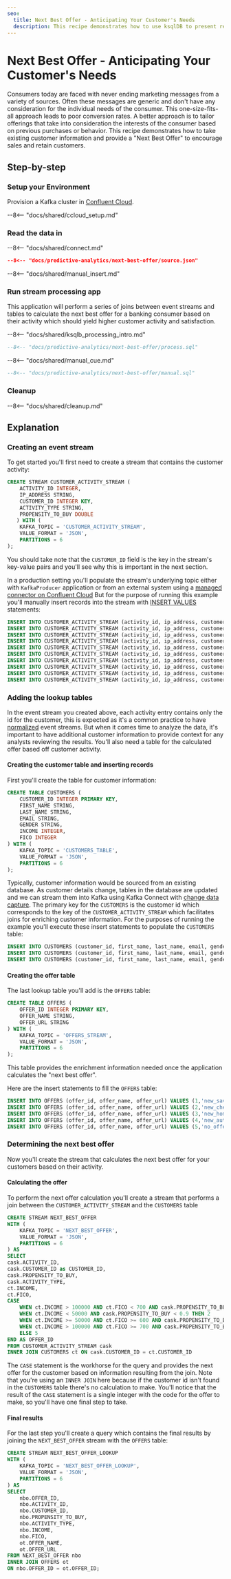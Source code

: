 ```yaml
---
seo:
  title: Next Best Offer - Anticipating Your Customer's Needs 
  description: This recipe demonstrates how to use ksqlDB to present relevant offers to your customers from a banking perspective.
---
```


# Next Best Offer - Anticipating Your Customer's Needs

Consumers today are faced with never ending marketing messages from a variety of sources.  Often these messages are generic and don't have any consideration for the individual needs of the consumer.  This one-size-fits-all approach leads to poor conversion rates.  A better approach is to tailor offerings that take into consideration the interests of the consumer based on previous purchases or behavior.   This recipe demonstrates how to take existing customer information and provide a "Next Best Offer" to encourage sales and retain customers.

## Step-by-step

### Setup your Environment

Provision a Kafka cluster in [Confluent Cloud](https://www.confluent.io/confluent-cloud/tryfree/?utm_source=github&utm_medium=ksqldb_recipes&utm_campaign=inventory).


--8<-- "docs/shared/ccloud_setup.md"

### Read the data in

--8<-- "docs/shared/connect.md"

```json
--8<-- "docs/predictive-analytics/next-best-offer/source.json"
```

--8<-- "docs/shared/manual_insert.md"

### Run stream processing app

This application will perform a series of joins between event streams and tables to calculate the next best offer for a banking consumer based on their activity which should yield higher customer activity and satisfaction.

--8<-- "docs/shared/ksqlb_processing_intro.md"

```sql
--8<-- "docs/predictive-analytics/next-best-offer/process.sql"
```

--8<-- "docs/shared/manual_cue.md"

```sql
--8<-- "docs/predictive-analytics/next-best-offer/manual.sql"
```


### Cleanup

--8<-- "docs/shared/cleanup.md"

## Explanation

### Creating an event stream

To get started you'll first need to create a stream that contains the customer activity:

```sql
CREATE STREAM CUSTOMER_ACTIVITY_STREAM (
    ACTIVITY_ID INTEGER,
    IP_ADDRESS STRING,
    CUSTOMER_ID INTEGER KEY,
    ACTIVITY_TYPE STRING,
    PROPENSITY_TO_BUY DOUBLE
   ) WITH (
    KAFKA_TOPIC = 'CUSTOMER_ACTIVITY_STREAM',
    VALUE_FORMAT = 'JSON',
    PARTITIONS = 6
);
```

You should take note that the `CUSTOMER_ID` field is the key in the stream's key-value pairs and you'll see why this is important in the next section.

In a production setting you'll populate the stream's underlying topic either with `KafkaProducer` application or from an external system using a [managed connector on Confluent Cloud](https://docs.confluent.io/cloud/current/connectors/index.html) But for the purpose of running this example you'll manually insert records into the stream with [INSERT VALUES](https://docs.ksqldb.io/en/latest/developer-guide/ksqldb-reference/insert-values/#insert-values) statements:

```sql
INSERT INTO CUSTOMER_ACTIVITY_STREAM (activity_id, ip_address, customer_id, activity_type, propensity_to_buy) VALUES (1,'121.219.110.170',1,'branch_visit',0.4);
INSERT INTO CUSTOMER_ACTIVITY_STREAM (activity_id, ip_address, customer_id, activity_type, propensity_to_buy) VALUES (2,'210.232.55.188',2,'deposit',0.56);
INSERT INTO CUSTOMER_ACTIVITY_STREAM (activity_id, ip_address, customer_id, activity_type, propensity_to_buy) VALUES (3,'84.197.123.173',3,'web_open',0.33);
INSERT INTO CUSTOMER_ACTIVITY_STREAM (activity_id, ip_address, customer_id, activity_type, propensity_to_buy) VALUES (4,'70.149.233.32',1,'deposit',0.41);
INSERT INTO CUSTOMER_ACTIVITY_STREAM (activity_id, ip_address, customer_id, activity_type, propensity_to_buy) VALUES (5,'221.234.209.67',2,'deposit',0.44);
INSERT INTO CUSTOMER_ACTIVITY_STREAM (activity_id, ip_address, customer_id, activity_type, propensity_to_buy) VALUES (6,'102.187.28.148',3,'web_open',0.33);
INSERT INTO CUSTOMER_ACTIVITY_STREAM (activity_id, ip_address, customer_id, activity_type, propensity_to_buy) VALUES (7,'135.37.250.250',1,'mobile_open',0.97);
INSERT INTO CUSTOMER_ACTIVITY_STREAM (activity_id, ip_address, customer_id, activity_type, propensity_to_buy) VALUES (8,'122.157.243.25',2,'deposit',0.83);
INSERT INTO CUSTOMER_ACTIVITY_STREAM (activity_id, ip_address, customer_id, activity_type, propensity_to_buy) VALUES (9,'114.215.212.181',3,'deposit',0.86);
INSERT INTO CUSTOMER_ACTIVITY_STREAM (activity_id, ip_address, customer_id, activity_type, propensity_to_buy) VALUES (10,'248.248.0.78',1,'new_account',0.14);
```

### Adding the lookup tables

In the event stream you created above, each activity entry contains only the id for the customer, this is expected as it's a common practice to have [normalized](https://en.wikipedia.org/wiki/Database_normalization) event streams.  But when it comes time to analyze the data, it's important to have additional customer information to provide context for any analysts reviewing the results. You'll also need a table for the calculated offer based off customer activity.

#### Creating the customer table and inserting records

First you'll create the table for customer information:

```sql
CREATE TABLE CUSTOMERS (
    CUSTOMER_ID INTEGER PRIMARY KEY,
    FIRST_NAME STRING,
    LAST_NAME STRING,
    EMAIL STRING,
    GENDER STRING,
    INCOME INTEGER,
    FICO INTEGER
) WITH (
    KAFKA_TOPIC = 'CUSTOMERS_TABLE',
    VALUE_FORMAT = 'JSON',
    PARTITIONS = 6
);
```

Typically, customer information would be sourced from an existing database. As customer details change, tables in the database are updated and we can stream them into Kafka using Kafka Connect with [change data capture](https://www.confluent.io/blog/cdc-and-streaming-analytics-using-debezium-kafka/).  The primary key for the `CUSTOMERS` is the customer id which corresponds to the key of the `CUSTOMER_ACTIVITY_STREAM` which facilitates joins for enriching customer information.  For the purposes of running the example you'll execute these insert statements to populate the `CUSTOMERS` table:

```sql
INSERT INTO CUSTOMERS (customer_id, first_name, last_name, email, gender, income, fico) VALUES  (1,'Waylen','Tubble','wtubble0@hc360.com','Male',403646, 465);
INSERT INTO CUSTOMERS (customer_id, first_name, last_name, email, gender, income, fico) VALUES  (2,'Joell','Wilshin','jwilshin1@yellowpages.com','Female',109825, 624);
INSERT INTO CUSTOMERS (customer_id, first_name, last_name, email, gender, income, fico) VALUES  (3,'Ilaire','Latus','ilatus2@baidu.com','Male',407964, 683);
```

#### Creating the offer table

The last lookup table you'll add is the `OFFERS` table:

```sql
CREATE TABLE OFFERS (
    OFFER_ID INTEGER PRIMARY KEY,
    OFFER_NAME STRING,
    OFFER_URL STRING
) WITH (
    KAFKA_TOPIC = 'OFFERS_STREAM',
    VALUE_FORMAT = 'JSON',
    PARTITIONS = 6
);
```

This table provides the enrichment information needed once the application calculates the "next best offer".

Here are the insert statements to fill the `OFFERS` table:

```sql
INSERT INTO OFFERS (offer_id, offer_name, offer_url) VALUES (1,'new_savings','http://google.com.br/magnis/dis/parturient.json');
INSERT INTO OFFERS (offer_id, offer_name, offer_url) VALUES (2,'new_checking','https://earthlink.net/in/ante.js');
INSERT INTO OFFERS (offer_id, offer_name, offer_url) VALUES (3,'new_home_loan','https://webs.com/in/ante.jpg');
INSERT INTO OFFERS (offer_id, offer_name, offer_url) VALUES (4,'new_auto_loan','http://squidoo.com/venenatis/non/sodales/sed/tincidunt/eu.js');
INSERT INTO OFFERS (offer_id, offer_name, offer_url) VALUES (5,'no_offer','https://ezinearticles.com/ipsum/primis/in/faucibus/orci/luctus.html');
```

### Determining the next best offer

Now you'll create the stream that calculates the next best offer for your customers based on their activity. 

#### Calculating the offer

To perform the next offer calculation you'll create a stream that performs a join between the `CUSTOMER_ACTIVITY_STREAM` and the `CUSTOMERS` table

```sql
CREATE STREAM NEXT_BEST_OFFER
WITH (
    KAFKA_TOPIC = 'NEXT_BEST_OFFER',
    VALUE_FORMAT = 'JSON',
    PARTITIONS = 6
) AS
SELECT 
cask.ACTIVITY_ID,
cask.CUSTOMER_ID as CUSTOMER_ID,
cask.PROPENSITY_TO_BUY,
cask.ACTIVITY_TYPE,
ct.INCOME,
ct.FICO,
CASE  
    WHEN ct.INCOME > 100000 AND ct.FICO < 700 AND cask.PROPENSITY_TO_BUY < 0.9 THEN 1
    WHEN ct.INCOME < 50000 AND cask.PROPENSITY_TO_BUY < 0.9 THEN 2
    WHEN ct.INCOME >= 50000 AND ct.FICO >= 600 AND cask.PROPENSITY_TO_BUY < 0.9 THEN 3
    WHEN ct.INCOME > 100000 AND ct.FICO >= 700 AND cask.PROPENSITY_TO_BUY < 0.9 THEN 4
    ELSE 5
END AS OFFER_ID 
FROM CUSTOMER_ACTIVITY_STREAM cask
INNER JOIN CUSTOMERS ct ON cask.CUSTOMER_ID = ct.CUSTOMER_ID
```
The `CASE` statement is the workhorse for the query and provides the next offer for the customer based on information resulting from the join.  Note that you're using an `INNER JOIN` here because if the customer id isn't found in the `CUSTOMERS` table there's no calculation to make.  You'll notice that the result of the `CASE` statement is a single integer with the code for the offer to make, so you'll have one final step to take.

#### Final results

For the last step you'll create a query which contains the final results by joining the `NEXT_BEST_OFFER` stream with the `OFFERS` table:

```sql
CREATE STREAM NEXT_BEST_OFFER_LOOKUP
WITH (
    KAFKA_TOPIC = 'NEXT_BEST_OFFER_LOOKUP',
    VALUE_FORMAT = 'JSON',
    PARTITIONS = 6
) AS
SELECT
    nbo.OFFER_ID,
    nbo.ACTIVITY_ID,
    nbo.CUSTOMER_ID,
    nbo.PROPENSITY_TO_BUY,
    nbo.ACTIVITY_TYPE,
    nbo.INCOME,
    nbo.FICO,
    ot.OFFER_NAME,
    ot.OFFER_URL
FROM NEXT_BEST_OFFER nbo
INNER JOIN OFFERS ot
ON nbo.OFFER_ID = ot.OFFER_ID;
```







